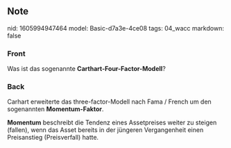 ## Note
nid: 1605994947464
model: Basic-d7a3e-4ce08
tags: 04_wacc
markdown: false

### Front
<p>Was ist das sogenannte <b>Carthart-Four-Factor-Modell</b>?

### Back
<p>Carhart erweiterte das three-factor-Modell nach Fama / French um
den sogenannten <b>Momentum-Faktor</b>.
<p><b>Momentum</b> beschreibt die Tendenz eines Assetpreises weiter
zu steigen (fallen), wenn das Asset bereits in der jüngeren
Vergangenheit einen Preisanstieg (Preisverfall) hatte.
